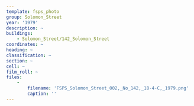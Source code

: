```yaml
---
template: fsps_photo
group: Solomon_Street
year: '1979'
description: ~
buildings:
    - Solomon_Street/142_Solomon_Street
coordinates: ~
heading: ~
classification: ~
section: ~
cell: ~
film_roll: ~
files:
    -
        filename: 'FSPS_Solomon_Street_002,_No_142,_18-4-C,_1979.png'
        caption: ''
---
```

